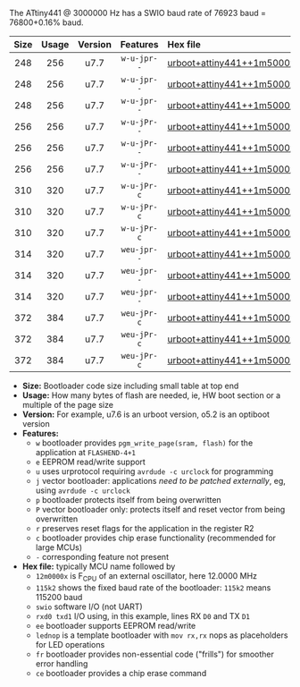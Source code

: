 The ATtiny441 @ 3000000 Hz has a SWIO baud rate of 76923 baud = 76800+0.16% baud.

|Size|Usage|Version|Features|Hex file|
|:-:|:-:|:-:|:-:|:--|
|248|256|u7.7|`w-u-jpr--`|[urboot+attiny441++1m5000x+++38k4_swio_rxa2_txa1_lednop.hex](https://raw.githubusercontent.com/stefanrueger/urboot.hex/main/mcus/attiny441/external_oscillator/fcpu++1m5000_Hz/br+++38k4_bps/urboot+attiny441++1m5000x+++38k4_swio_rxa2_txa1_lednop.hex)|
|248|256|u7.7|`w-u-jpr--`|[urboot+attiny441++1m5000x+++38k4_swio_rxa4_txa5_lednop.hex](https://raw.githubusercontent.com/stefanrueger/urboot.hex/main/mcus/attiny441/external_oscillator/fcpu++1m5000_Hz/br+++38k4_bps/urboot+attiny441++1m5000x+++38k4_swio_rxa4_txa5_lednop.hex)|
|248|256|u7.7|`w-u-jpr--`|[urboot+attiny441++1m5000x+++38k4_swio_rxb2_txa7_lednop.hex](https://raw.githubusercontent.com/stefanrueger/urboot.hex/main/mcus/attiny441/external_oscillator/fcpu++1m5000_Hz/br+++38k4_bps/urboot+attiny441++1m5000x+++38k4_swio_rxb2_txa7_lednop.hex)|
|256|256|u7.7|`w-u-jPr--`|[urboot+attiny441++1m5000x+++38k4_swio_rxa2_txa1.hex](https://raw.githubusercontent.com/stefanrueger/urboot.hex/main/mcus/attiny441/external_oscillator/fcpu++1m5000_Hz/br+++38k4_bps/urboot+attiny441++1m5000x+++38k4_swio_rxa2_txa1.hex)|
|256|256|u7.7|`w-u-jPr--`|[urboot+attiny441++1m5000x+++38k4_swio_rxa4_txa5.hex](https://raw.githubusercontent.com/stefanrueger/urboot.hex/main/mcus/attiny441/external_oscillator/fcpu++1m5000_Hz/br+++38k4_bps/urboot+attiny441++1m5000x+++38k4_swio_rxa4_txa5.hex)|
|256|256|u7.7|`w-u-jPr--`|[urboot+attiny441++1m5000x+++38k4_swio_rxb2_txa7.hex](https://raw.githubusercontent.com/stefanrueger/urboot.hex/main/mcus/attiny441/external_oscillator/fcpu++1m5000_Hz/br+++38k4_bps/urboot+attiny441++1m5000x+++38k4_swio_rxb2_txa7.hex)|
|310|320|u7.7|`w-u-jPr-c`|[urboot+attiny441++1m5000x+++38k4_swio_rxa2_txa1_lednop_fr_ce.hex](https://raw.githubusercontent.com/stefanrueger/urboot.hex/main/mcus/attiny441/external_oscillator/fcpu++1m5000_Hz/br+++38k4_bps/urboot+attiny441++1m5000x+++38k4_swio_rxa2_txa1_lednop_fr_ce.hex)|
|310|320|u7.7|`w-u-jPr-c`|[urboot+attiny441++1m5000x+++38k4_swio_rxa4_txa5_lednop_fr_ce.hex](https://raw.githubusercontent.com/stefanrueger/urboot.hex/main/mcus/attiny441/external_oscillator/fcpu++1m5000_Hz/br+++38k4_bps/urboot+attiny441++1m5000x+++38k4_swio_rxa4_txa5_lednop_fr_ce.hex)|
|310|320|u7.7|`w-u-jPr-c`|[urboot+attiny441++1m5000x+++38k4_swio_rxb2_txa7_lednop_fr_ce.hex](https://raw.githubusercontent.com/stefanrueger/urboot.hex/main/mcus/attiny441/external_oscillator/fcpu++1m5000_Hz/br+++38k4_bps/urboot+attiny441++1m5000x+++38k4_swio_rxb2_txa7_lednop_fr_ce.hex)|
|314|320|u7.7|`weu-jpr--`|[urboot+attiny441++1m5000x+++38k4_swio_rxa2_txa1_ee_lednop.hex](https://raw.githubusercontent.com/stefanrueger/urboot.hex/main/mcus/attiny441/external_oscillator/fcpu++1m5000_Hz/br+++38k4_bps/urboot+attiny441++1m5000x+++38k4_swio_rxa2_txa1_ee_lednop.hex)|
|314|320|u7.7|`weu-jpr--`|[urboot+attiny441++1m5000x+++38k4_swio_rxa4_txa5_ee_lednop.hex](https://raw.githubusercontent.com/stefanrueger/urboot.hex/main/mcus/attiny441/external_oscillator/fcpu++1m5000_Hz/br+++38k4_bps/urboot+attiny441++1m5000x+++38k4_swio_rxa4_txa5_ee_lednop.hex)|
|314|320|u7.7|`weu-jpr--`|[urboot+attiny441++1m5000x+++38k4_swio_rxb2_txa7_ee_lednop.hex](https://raw.githubusercontent.com/stefanrueger/urboot.hex/main/mcus/attiny441/external_oscillator/fcpu++1m5000_Hz/br+++38k4_bps/urboot+attiny441++1m5000x+++38k4_swio_rxb2_txa7_ee_lednop.hex)|
|372|384|u7.7|`weu-jPr-c`|[urboot+attiny441++1m5000x+++38k4_swio_rxa2_txa1_ee_lednop_fr_ce.hex](https://raw.githubusercontent.com/stefanrueger/urboot.hex/main/mcus/attiny441/external_oscillator/fcpu++1m5000_Hz/br+++38k4_bps/urboot+attiny441++1m5000x+++38k4_swio_rxa2_txa1_ee_lednop_fr_ce.hex)|
|372|384|u7.7|`weu-jPr-c`|[urboot+attiny441++1m5000x+++38k4_swio_rxa4_txa5_ee_lednop_fr_ce.hex](https://raw.githubusercontent.com/stefanrueger/urboot.hex/main/mcus/attiny441/external_oscillator/fcpu++1m5000_Hz/br+++38k4_bps/urboot+attiny441++1m5000x+++38k4_swio_rxa4_txa5_ee_lednop_fr_ce.hex)|
|372|384|u7.7|`weu-jPr-c`|[urboot+attiny441++1m5000x+++38k4_swio_rxb2_txa7_ee_lednop_fr_ce.hex](https://raw.githubusercontent.com/stefanrueger/urboot.hex/main/mcus/attiny441/external_oscillator/fcpu++1m5000_Hz/br+++38k4_bps/urboot+attiny441++1m5000x+++38k4_swio_rxb2_txa7_ee_lednop_fr_ce.hex)|

- **Size:** Bootloader code size including small table at top end
- **Usage:** How many bytes of flash are needed, ie, HW boot section or a multiple of the page size
- **Version:** For example, u7.6 is an urboot version, o5.2 is an optiboot version
- **Features:**
  + `w` bootloader provides `pgm_write_page(sram, flash)` for the application at `FLASHEND-4+1`
  + `e` EEPROM read/write support
  + `u` uses urprotocol requiring `avrdude -c urclock` for programming
  + `j` vector bootloader: applications *need to be patched externally*, eg, using `avrdude -c urclock`
  + `p` bootloader protects itself from being overwritten
  + `P` vector bootloader only: protects itself and reset vector from being overwritten
  + `r` preserves reset flags for the application in the register R2
  + `c` bootloader provides chip erase functionality (recommended for large MCUs)
  + `-` corresponding feature not present
- **Hex file:** typically MCU name followed by
  + `12m0000x` is F<sub>CPU</sub> of an external oscillator, here 12.0000 MHz
  + `115k2` shows the fixed baud rate of the bootloader: `115k2` means 115200 baud
  + `swio` software I/O (not UART)
  + `rxd0 txd1` I/O using, in this example, lines RX `D0` and TX `D1`
  + `ee` bootloader supports EEPROM read/write
  + `lednop` is a template bootloader with `mov rx,rx` nops as placeholders for LED operations
  + `fr` bootloader provides non-essential code ("frills") for smoother error handling
  + `ce` bootloader provides a chip erase command
